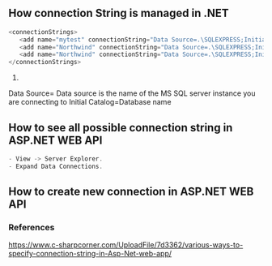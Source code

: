 ## How connection String is managed in .NET ##
```c#
<connectionStrings>  
   <add name="mytest" connectionString="Data Source=.\SQLEXPRESS;Initial Catalog=mytest;Integrated Security=True;" providerName="System.Data.SqlClient" />  
   <add name="Northwind" connectionString="Data Source=.\SQLEXPRESS;Initial Catalog=Northwind;Integrated Security=True;" providerName="System.Data.SqlClient" />  
   <add name="Northwind" connectionString="Data Source=.\SQLEXPRESS;Initial Catalog=databasename;uid=sa;pwd=sa;" providerName="System.Data.SqlClient" />  
</connectionStrings>  
```

1. <add name="mytest" connectionString="Data Source=.\SQLEXPRESS;Initial Catalog=mytest;Integrated Security=True;" providerName="System.Data.SqlClient" />  
Data Source= Data source is the name of the MS SQL server instance you are connecting to
Initial Catalog=Database name

## How to see all possible connection string in ASP.NET WEB API ##
```c#
- View -> Server Explorer.
- Expand Data Connections.
```
## How to create new connection in ASP.NET WEB API

### References ###
https://www.c-sharpcorner.com/UploadFile/7d3362/various-ways-to-specify-connection-string-in-Asp-Net-web-app/
